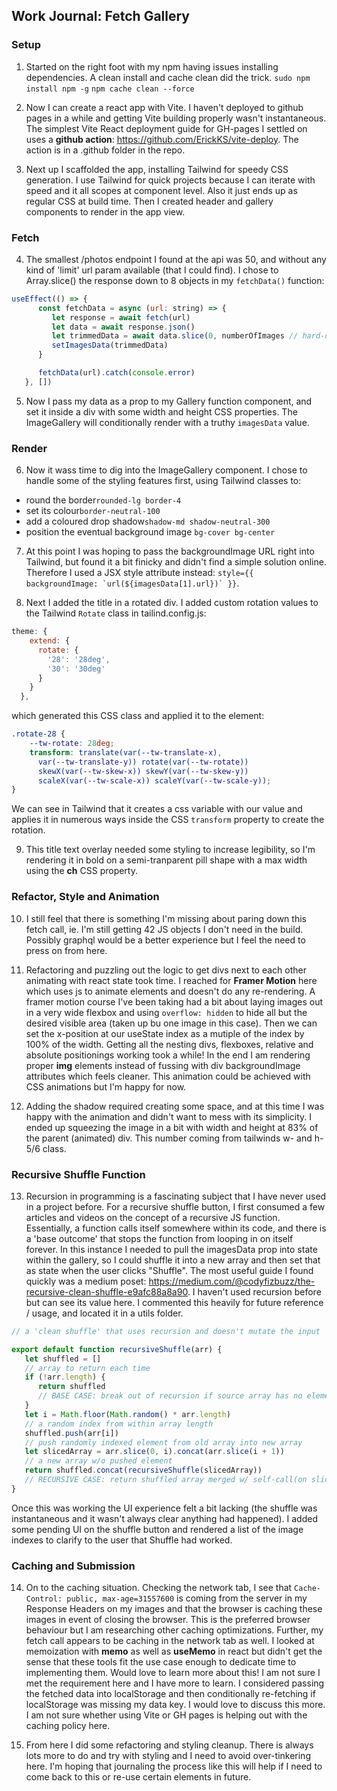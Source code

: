 ## Work Journal: Fetch Gallery

### Setup

1. Started on the right foot with my npm having issues installing dependencies. A clean install and cache clean did the trick. `sudo npm install npm -g` `npm cache clean --force`

2. Now I can create a react app with Vite. I haven't deployed to github pages in a while and getting Vite building properly wasn't instantaneous. The simplest Vite React deployment guide for GH-pages I settled on uses a **github action**: https://github.com/ErickKS/vite-deploy. The action is in a .github folder in the repo.

3. Next up I scaffolded the app, installing Tailwind for speedy CSS generation. I use Tailwind for quick projects because I can iterate with speed and it all scopes at component level. Also it just ends up as regular CSS at build time. Then I created header and gallery components to render in the app view.

### Fetch

4. The smallest /photos endpoint I found at the api was 50, and without any kind of 'limit' url param available (that I could find). I chose to Array.slice() the response down to 8 objects in my `fetchData()` function:

```jsx
useEffect(() => {
      const fetchData = async (url: string) => {
         let response = await fetch(url)
         let data = await response.json()
         let trimmedData = await data.slice(0, numberOfImages // hard-coded to 8 at top of component)
         setImagesData(trimmedData)
      }

      fetchData(url).catch(console.error)
   }, [])
```

5. Now I pass my data as a prop to my Gallery function component, and set it inside a div with some width and height CSS properties. The ImageGallery will conditionally render with a truthy `imagesData` value.

### Render

6. Now it wass time to dig into the ImageGallery component. I chose to handle some of the styling features first, using Tailwind classes to:

-  round the border`rounded-lg border-4`
-  set its colour`border-neutral-100`
-  add a coloured drop shadow`shadow-md shadow-neutral-300`
-  position the eventual background image `bg-cover bg-center`

7. At this point I was hoping to pass the backgroundImage URL right into Tailwind, but found it a bit finicky and didn't find a simple solution online. Therefore I used a JSX style attribute instead: ``style={{ backgroundImage: `url(${imagesData[1].url})` }}``.

8. Next I added the title in a rotated div. I added custom rotation values to the Tailwind `Rotate` class in tailind.config.js:

```js
theme: {
    extend: {
      rotate: {
        '28': '28deg',
        '30': '30deg'
      }
    }
  },
```

which generated this CSS class and applied it to the element:

```CSS
.rotate-28 {
    --tw-rotate: 28deg;
    transform: translate(var(--tw-translate-x),
      var(--tw-translate-y)) rotate(var(--tw-rotate))
      skewX(var(--tw-skew-x)) skewY(var(--tw-skew-y))
      scaleX(var(--tw-scale-x)) scaleY(var(--tw-scale-y));
}
```

We can see in Tailwind that it creates a css variable with our value and applies it in numerous ways inside the CSS `transform` property to create the rotation.

9. This title text overlay needed some styling to increase legibility, so I'm rendering it in bold on a semi-tranparent pill shape with a max width using the **ch** CSS property.

### Refactor, Style and Animation

10. I still feel that there is something I'm missing about paring down this fetch call, ie. I'm still getting 42 JS objects I don't need in the build. Possibly graphql would be a better experience but I feel the need to press on from here.

11. Refactoring and puzzling out the logic to get divs next to each other animating with react state took time. I reached for **Framer Motion** here which uses js to animate elements and doesn't do any re-rendering. A framer motion course I've been taking had a bit about laying images out in a very wide flexbox and using `overflow: hidden` to hide all but the desired visible area (taken up bu one image in this case). Then we can set the x-position at our useState index as a mutiple of the index by 100% of the width. Getting all the nesting divs, flexboxes, relative and absolute positionings working took a while! In the end I am rendering proper **img** elements instead of fussing with div backgroundImage attributes which feels cleaner. This animation could be achieved with CSS animations but I'm happy for now.

12. Adding the shadow required creating some space, and at this time I was happy with the animation and didn't want to mess with its simplicity. I ended up squeezing the image in a bit with width and height at 83% of the parent (animated) div. This number coming from tailwinds w- and h-5/6 class.

### Recursive Shuffle Function

13. Recursion in programming is a fascinating subject that I have never used in a project before. For a recursive shuffle button, I first consumed a few articles and videos on the concept of a recursive JS function. Essentially, a function calls itself somewhere within its code, and there is a 'base outcome' that stops the function from looping in on itself forever. In this instance I needed to pull the imagesData prop into state within the gallery, so I could shuffle it into a new array and then set that as state when the user clicks "Shuffle". The most useful guide I found quickly was a medium poset: https://medium.com/@codyfizbuzz/the-recursive-clean-shuffle-e9afc88a8a90. I haven't used recursion before but can see its value here. I commented this heavily for future reference / usage, and located it in a utils folder.

```js
// a 'clean shuffle' that uses recursion and doesn't mutate the input

export default function recursiveShuffle(arr) {
   let shuffled = []
   // array to return each time
   if (!arr.length) {
      return shuffled
      // BASE CASE: break out of recursion if source array has no elements
   }
   let i = Math.floor(Math.random() * arr.length)
   // a random index from within array length
   shuffled.push(arr[i])
   // push randomly indexed element from old array into new array
   let slicedArray = arr.slice(0, i).concat(arr.slice(i + 1))
   // a new array w/o pushed element
   return shuffled.concat(recursiveShuffle(slicedArray))
   // RECURSIVE CASE: return shuffled array merged w/ self-call(on sliced array)
}
```

Once this was working the UI experience felt a bit lacking (the shuffle was instantaneous and it wasn't always clear anything had happened). I added some pending UI on the shuffle button and rendered a list of the image indexes to clarify to the user that Shuffle had worked.

### Caching and Submission

14. On to the caching situation. Checking the network tab, I see that `Cache-Control: public, max-age=31557600` is coming from the server in my Response Headers on my images and that the browser is caching these images in event of closing the browser. This is the preferred browser behaviour but I am researching other caching optimizations. Further, my fetch call appears to be caching in the network tab as well. I looked at memoization with **memo** as well as **useMemo** in react but didn't get the sense that these tools fit the use case enough to dedicate time to implementing them. Would love to learn more about this! I am not sure I met the requirement here and I have more to learn. I considered passing the fetched data into localStorage and then conditionally re-fetching if localStorage was missing my data key. I would love to discuss this more. I am not sure whether using Vite or GH pages is helping out with the caching policy here.

15. From here I did some refactoring and styling cleanup. There is always lots more to do and try with styling and I need to avoid over-tinkering here. I'm hoping that journaling the process like this will help if I need to come back to this or re-use certain elements in future.
